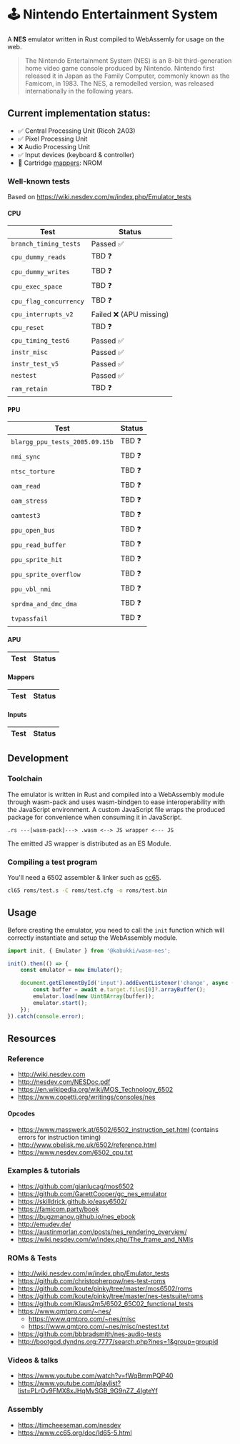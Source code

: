 # 🕹 Nintendo Entertainment System

A **NES** emulator written in Rust compiled to WebAssemly for usage on the web.

> The Nintendo Entertainment System (NES) is an 8-bit third-generation home video game console produced by Nintendo. Nintendo first released it in Japan as the Family Computer, commonly known as the Famicom, in 1983. The NES, a remodelled version, was released internationally in the following years.

## Current implementation status:

- ✅ Central Processing Unit (Ricoh 2A03) 
- ✅ Pixel Processing Unit
- ❌ Audio Processing Unit 
- ✅ Input devices (keyboard & controller)
- 🚧 Cartridge [mappers](https://wiki.nesdev.com/w/index.php/Mapper): NROM

### Well-known tests

Based on https://wiki.nesdev.com/w/index.php/Emulator_tests

#### CPU

| Test                  | Status    |
|-----------------------|-----------|
| `branch_timing_tests` | Passed ✅ |
| `cpu_dummy_reads`     | TBD ❓    |
| `cpu_dummy_writes`    | TBD ❓    |
| `cpu_exec_space`      | TBD ❓    |
| `cpu_flag_concurrency`| TBD ❓    |
| `cpu_interrupts_v2`   | Failed ❌ (APU missing)   |
| `cpu_reset`           | TBD ❓    |
| `cpu_timing_test6`    | Passed ✅ |
| `instr_misc`          | Passed ✅ |
| `instr_test_v5`       | Passed ✅ |
| `nestest`             | Passed ✅ |
| `ram_retain`          | TBD ❓    |

#### PPU

| Test                              | Status    |
|-----------------------------------|-----------|
| `blargg_ppu_tests_2005.09.15b`    | TBD ❓    |
| `nmi_sync`                        | TBD ❓    |
| `ntsc_torture`                    | TBD ❓    |
| `oam_read`                        | TBD ❓    |
| `oam_stress`                      | TBD ❓    |
| `oamtest3`                        | TBD ❓    |
| `ppu_open_bus`                    | TBD ❓    |
| `ppu_read_buffer`                 | TBD ❓    |
| `ppu_sprite_hit`                  | TBD ❓    |
| `ppu_sprite_overflow`             | TBD ❓    |
| `ppu_vbl_nmi`                     | TBD ❓    |
| `sprdma_and_dmc_dma`              | TBD ❓    |
| `tvpassfail`                      | TBD ❓    |

#### APU

| Test                  | Status    |
|-----------------------|-----------|

#### Mappers

| Test                  | Status    |
|-----------------------|-----------|

#### Inputs

| Test                  | Status    |
|-----------------------|-----------|

## Development

### Toolchain

The emulator is written in Rust and compiled into a WebAssembly module through wasm-pack and uses wasm-bindgen to ease interoperability with the JavaScript environment. A custom JavaScript file wraps the produced package for convenience when consuming it in JavaScript.

```
.rs ---[wasm-pack]---> .wasm <--> JS wrapper <--- JS
```

The emitted JS wrapper is distributed as an ES Module.

### Compiling a test program

You'll need a 6502 assembler & linker such as [cc65](https://github.com/cc65/cc65).

```bash
cl65 roms/test.s -C roms/test.cfg -o roms/test.bin
```

## Usage

Before creating the emulator, you need to call the `init` function which will correctly instantiate and setup the WebAssembly module.

```js
import init, { Emulator } from '@kabukki/wasm-nes';

init().then(() => {
    const emulator = new Emulator();

    document.getElementById('input').addEventListener('change', async (e) => {
        const buffer = await e.target.files[0]?.arrayBuffer();
        emulator.load(new Uint8Array(buffer));
        emulator.start();
    });
}).catch(console.error);
```

## Resources

### Reference

- http://wiki.nesdev.com
- http://nesdev.com/NESDoc.pdf
- https://en.wikipedia.org/wiki/MOS_Technology_6502
- https://www.copetti.org/writings/consoles/nes

#### Opcodes

- https://www.masswerk.at/6502/6502_instruction_set.html (contains errors for instruction timing)
- http://www.obelisk.me.uk/6502/reference.html
- https://www.nesdev.com/6502_cpu.txt

### Examples & tutorials

- https://github.com/gianlucag/mos6502
- https://github.com/GarettCooper/gc_nes_emulator
- https://skilldrick.github.io/easy6502/
- https://famicom.party/book
- https://bugzmanov.github.io/nes_ebook
- http://emudev.de/
- https://austinmorlan.com/posts/nes_rendering_overview/
- https://wiki.nesdev.com/w/index.php/The_frame_and_NMIs

### ROMs & Tests

- http://wiki.nesdev.com/w/index.php/Emulator_tests
- https://github.com/christopherpow/nes-test-roms
- https://github.com/koute/pinky/tree/master/mos6502/roms
- https://github.com/koute/pinky/tree/master/nes-testsuite/roms
- https://github.com/Klaus2m5/6502_65C02_functional_tests
- https://www.qmtpro.com/~nes/
    - https://www.qmtpro.com/~nes/misc
    - https://www.qmtpro.com/~nes/misc/nestest.txt
- https://github.com/bbbradsmith/nes-audio-tests
- http://bootgod.dyndns.org:7777/search.php?ines=1&group=groupid

### Videos & talks

- https://www.youtube.com/watch?v=fWqBmmPQP40
- https://www.youtube.com/playlist?list=PLrOv9FMX8xJHqMvSGB_9G9nZZ_4IgteYf

### Assembly

- https://timcheeseman.com/nesdev
- https://www.cc65.org/doc/ld65-5.html
